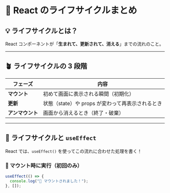 # 🧸 React のライフサイクルまとめ

## 💡 ライフサイクルとは？

React コンポーネントが「**生まれて、更新されて、消える**」までの流れのこと。

---

## 🪴 ライフサイクルの 3 段階

| フェーズ         | 内容                                             |
| ---------------- | ------------------------------------------------ |
| **マウント**     | 初めて画面に表示される瞬間（初期化）             |
| **更新**         | 状態（state）や props が変わって再表示されるとき |
| **アンマウント** | 画面から消えるとき（終了・破棄）                 |

---

## 🧠 ライフサイクルと `useEffect`

React では、`useEffect()` を使ってこの流れに合わせた処理を書く！

### 🌱 マウント時に実行（初回のみ）

```js
useEffect(() => {
  console.log("🌱 マウントされました！");
}, []);
```
